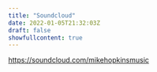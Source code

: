 ```yaml
---
title: "Soundcloud"
date: 2022-01-05T21:32:03Z
draft: false
showfullcontent: true
---
```

https://soundcloud.com/mikehopkinsmusic
